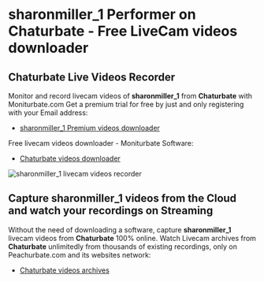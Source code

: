 # sharonmiller_1 Performer on Chaturbate - Free LiveCam videos downloader

## Chaturbate Live Videos Recorder

Monitor and record livecam videos of **sharonmiller_1** from **Chaturbate** with Moniturbate.com
Get a premium trial for free by just and only registering with your Email address:
* [sharonmiller_1 Premium videos downloader](https://moniturbate.com/request-demo-licence-key.html)

Free livecam videos downloader - Moniturbate Software:
* [Chaturbate videos downloader](https://moniturbate.com/moniturbate-download-software.html)

![sharonmiller_1 livecam videos recorder](https://peachurnet.com/templates/moniturbate-software.png)


## Capture sharonmiller_1 videos from the Cloud and watch your recordings on Streaming

Without the need of downloading a software, capture **sharonmiller_1** livecam videos from **Chaturbate** 100% online.
Watch Livecam archives from **Chaturbate** unlimitedly from thousands of existing recordings, only on Peachurbate.com and its websites network:
* [Chaturbate videos archives](https://peachurnet.com/)